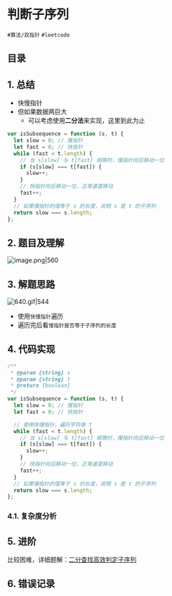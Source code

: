 
# 判断子序列


 `#算法/双指针` `#leetcode` 


## 目录
<!-- toc -->
 ## 1. 总结 

- 快慢指针
- 但如果数据两巨大
	- 可以考虑使用**二分法**来实现，这里到此为止
```javascript
var isSubsequence = function (s, t) {
  let slow = 0; // 慢指针
  let fast = 0; // 快指针
  while (fast < t.length) {
    // 当 s[slow] 与 t[fast] 相等时，慢指针向后移动一位
    if (s[slow] === t[fast]) {
      slow++;
    }
    // 快指针向后移动一位，正常速度移动
    fast++;
  }
  // 如果慢指针的值等于 s 的长度，说明 s 是 t 的子序列
  return slow === s.length;
};
```

## 2. 题目及理解

![image.png|560](https://832-1310531898.cos.ap-beijing.myqcloud.com/100200a42cdfb5c4b386f9fa25baf3b1.png)

## 3. 解题思路

![640.gif|544](https://832-1310531898.cos.ap-beijing.myqcloud.com/fd27ca36abe5b0ffbc24048d5e39f11e.gif)

- 使用`快慢指针`遍历
- 遍历完后看`慢指针是否等于子序列的长度`

## 4. 代码实现

```javascript
/**
 * @param {string} s
 * @param {string} t
 * @return {boolean}
 */
var isSubsequence = function (s, t) {
  let slow = 0; // 慢指针
  let fast = 0; // 快指针

  // 使用快慢指针，遍历字符串 t
  while (fast < t.length) {
    // 当 s[slow] 与 t[fast] 相等时，慢指针向后移动一位
    if (s[slow] === t[fast]) {
      slow++;
    }
    // 快指针向后移动一位，正常速度移动
    fast++;
  }
  // 如果慢指针的值等于 s 的长度，说明 s 是 t 的子序列
  return slow === s.length;
};

```

### 4.1. 复杂度分析

## 5. 进阶

比较困难，详细题解：[二分查找高效判定子序列](https://labuladong.online/algo/frequency-interview/binary-search-subsequence/)

## 6. 错误记录